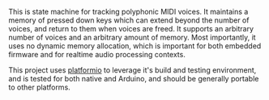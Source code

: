 This is state machine for tracking polyphonic MIDI voices. It maintains a memory of pressed down keys which can extend beyond the number of voices, and return to them when voices are freed. It supports an arbitrary number of voices and an arbitrary amount of memory. Most importantly, it uses no dynamic memory allocation, which is important for both embedded firmware and for realtime audio processing contexts.

This project uses [platformio](https://platformio.org/) to leverage it's build and testing environment, and is tested for both native and Arduino, and should be generally portable to other platforms.
